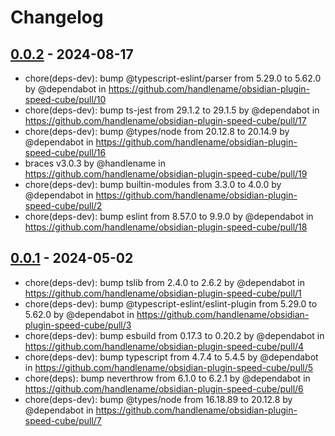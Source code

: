 # Changelog

## [0.0.2](https://github.com/handlename/obsidian-plugin-speed-cube/compare/0.0.1...0.0.2) - 2024-08-17
- chore(deps-dev): bump @typescript-eslint/parser from 5.29.0 to 5.62.0 by @dependabot in https://github.com/handlename/obsidian-plugin-speed-cube/pull/10
- chore(deps-dev): bump ts-jest from 29.1.2 to 29.1.5 by @dependabot in https://github.com/handlename/obsidian-plugin-speed-cube/pull/17
- chore(deps-dev): bump @types/node from 20.12.8 to 20.14.9 by @dependabot in https://github.com/handlename/obsidian-plugin-speed-cube/pull/16
- braces v3.0.3 by @handlename in https://github.com/handlename/obsidian-plugin-speed-cube/pull/19
- chore(deps-dev): bump builtin-modules from 3.3.0 to 4.0.0 by @dependabot in https://github.com/handlename/obsidian-plugin-speed-cube/pull/2
- chore(deps-dev): bump eslint from 8.57.0 to 9.9.0 by @dependabot in https://github.com/handlename/obsidian-plugin-speed-cube/pull/18

## [0.0.1](https://github.com/handlename/obsidian-plugin-speed-cube/commits/0.0.1) - 2024-05-02
- chore(deps-dev): bump tslib from 2.4.0 to 2.6.2 by @dependabot in https://github.com/handlename/obsidian-plugin-speed-cube/pull/1
- chore(deps-dev): bump @typescript-eslint/eslint-plugin from 5.29.0 to 5.62.0 by @dependabot in https://github.com/handlename/obsidian-plugin-speed-cube/pull/3
- chore(deps-dev): bump esbuild from 0.17.3 to 0.20.2 by @dependabot in https://github.com/handlename/obsidian-plugin-speed-cube/pull/4
- chore(deps-dev): bump typescript from 4.7.4 to 5.4.5 by @dependabot in https://github.com/handlename/obsidian-plugin-speed-cube/pull/5
- chore(deps): bump neverthrow from 6.1.0 to 6.2.1 by @dependabot in https://github.com/handlename/obsidian-plugin-speed-cube/pull/6
- chore(deps-dev): bump @types/node from 16.18.89 to 20.12.8 by @dependabot in https://github.com/handlename/obsidian-plugin-speed-cube/pull/7
